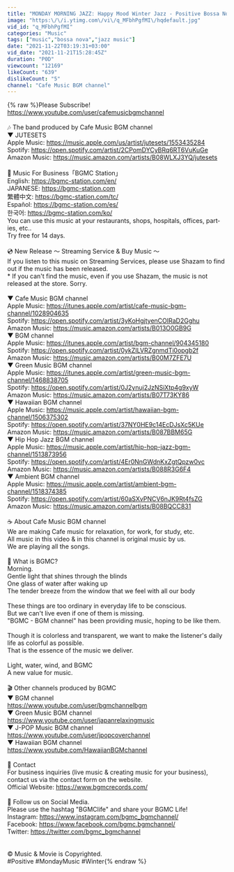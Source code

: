 ```yaml
---
title: "MONDAY MORNING JAZZ: Happy Mood Winter Jazz - Positive Bossa Nova Music"
image: "https:\/\/i.ytimg.com\/vi\/q_MFbhPgfMI\/hqdefault.jpg"
vid_id: "q_MFbhPgfMI"
categories: "Music"
tags: ["music","bossa nova","jazz music"]
date: "2021-11-22T03:19:31+03:00"
vid_date: "2021-11-21T15:28:45Z"
duration: "P0D"
viewcount: "12169"
likeCount: "639"
dislikeCount: "5"
channel: "Cafe Music BGM channel"
---
```

{% raw %}Please Subscribe!<br /><a rel="nofollow" target="blank" href="https://www.youtube.com/user/cafemusicbgmchannel">https://www.youtube.com/user/cafemusicbgmchannel</a><br /><br />🎶 The band produced by Cafe Music BGM channel<br />▼ JUTESETS<br />Apple Music: <a rel="nofollow" target="blank" href="https://music.apple.com/us/artist/jutesets/1553435284">https://music.apple.com/us/artist/jutesets/1553435284</a><br />Spotify: <a rel="nofollow" target="blank" href="https://open.spotify.com/artist/2CPomDYCyBRq6RT6VuKuGe">https://open.spotify.com/artist/2CPomDYCyBRq6RT6VuKuGe</a><br />Amazon Music: <a rel="nofollow" target="blank" href="https://music.amazon.com/artists/B08WLXJ3YQ/jutesets">https://music.amazon.com/artists/B08WLXJ3YQ/jutesets</a><br /><br />📝 Music For Business「BGMC Station」<br />English: <a rel="nofollow" target="blank" href="https://bgmc-station.com/en/">https://bgmc-station.com/en/</a><br />JAPANESE: <a rel="nofollow" target="blank" href="https://bgmc-station.com">https://bgmc-station.com</a><br />繁體中文: <a rel="nofollow" target="blank" href="https://bgmc-station.com/tc/">https://bgmc-station.com/tc/</a><br />Español: <a rel="nofollow" target="blank" href="https://bgmc-station.com/es/">https://bgmc-station.com/es/</a><br />한국어: <a rel="nofollow" target="blank" href="https://bgmc-station.com/ko/">https://bgmc-station.com/ko/</a><br />You can use this music at your restaurants, shops, hospitals, offices, part­ies, etc..<br />Try free for 14 days.<br /><br />💿 New Release 〜 Streaming Service &amp; Buy Music 〜<br />If you listen to this music on Streaming Services, please use Shazam to find out if the music has been released.<br />* If you can't find the music, even if you use Shazam, the music is not released at the store. Sorry.<br /><br />▼ Cafe Music BGM channel<br />Apple Music: <a rel="nofollow" target="blank" href="https://itunes.apple.com/artist/cafe-music-bgm-channel/1028904635">https://itunes.apple.com/artist/cafe-music-bgm-channel/1028904635</a><br />Spotify: <a rel="nofollow" target="blank" href="https://open.spotify.com/artist/3yKoHgjtyenCOIRaD2Gghu">https://open.spotify.com/artist/3yKoHgjtyenCOIRaD2Gghu</a><br />Amazon Music: <a rel="nofollow" target="blank" href="https://music.amazon.com/artists/B013O0GB9G">https://music.amazon.com/artists/B013O0GB9G</a><br />▼ BGM channel<br />Apple Music: <a rel="nofollow" target="blank" href="https://itunes.apple.com/artist/bgm-channel/904345180">https://itunes.apple.com/artist/bgm-channel/904345180</a><br />Spotify: <a rel="nofollow" target="blank" href="https://open.spotify.com/artist/0ykZILVRZgnmdTi0opgb2f">https://open.spotify.com/artist/0ykZILVRZgnmdTi0opgb2f</a><br />Amazon Music: <a rel="nofollow" target="blank" href="https://music.amazon.com/artists/B00M7ZFE7U">https://music.amazon.com/artists/B00M7ZFE7U</a><br />▼ Green Music BGM channel<br />Apple Music: <a rel="nofollow" target="blank" href="https://itunes.apple.com/artist/green-music-bgm-channel/1468838705">https://itunes.apple.com/artist/green-music-bgm-channel/1468838705</a><br />Spotify: <a rel="nofollow" target="blank" href="https://open.spotify.com/artist/0J2ynuj2JzNSiXtp4g9xyW">https://open.spotify.com/artist/0J2ynuj2JzNSiXtp4g9xyW</a><br />Amazon Music: <a rel="nofollow" target="blank" href="https://music.amazon.com/artists/B07T73KY86">https://music.amazon.com/artists/B07T73KY86</a><br />▼ Hawaiian BGM channel<br />Apple Music: <a rel="nofollow" target="blank" href="https://music.apple.com/artist/hawaiian-bgm-channel/1506375302">https://music.apple.com/artist/hawaiian-bgm-channel/1506375302</a><br />Spotify: <a rel="nofollow" target="blank" href="https://open.spotify.com/artist/37NY0HE9c14EcDJsXc5KUe">https://open.spotify.com/artist/37NY0HE9c14EcDJsXc5KUe</a><br />Amazon Music: <a rel="nofollow" target="blank" href="https://music.amazon.com/artists/B087BBM65G">https://music.amazon.com/artists/B087BBM65G</a><br />▼ Hip Hop Jazz BGM channel<br />Apple Music: <a rel="nofollow" target="blank" href="https://music.apple.com/artist/hip-hop-jazz-bgm-channel/1513873956">https://music.apple.com/artist/hip-hop-jazz-bgm-channel/1513873956</a><br />Spotify: <a rel="nofollow" target="blank" href="https://open.spotify.com/artist/4Er0NnGWdnKxZgtQpzw0vc">https://open.spotify.com/artist/4Er0NnGWdnKxZgtQpzw0vc</a><br />Amazon Music: <a rel="nofollow" target="blank" href="https://music.amazon.com/artists/B088R3G6F4">https://music.amazon.com/artists/B088R3G6F4</a><br />▼ Ambient BGM channel<br />Apple Music: <a rel="nofollow" target="blank" href="https://music.apple.com/artist/ambient-bgm-channel/1518374385">https://music.apple.com/artist/ambient-bgm-channel/1518374385</a><br />Spotify: <a rel="nofollow" target="blank" href="https://open.spotify.com/artist/60aSXvPNCV6nJK9Rt4fsZG">https://open.spotify.com/artist/60aSXvPNCV6nJK9Rt4fsZG</a><br />Amazon Music: <a rel="nofollow" target="blank" href="https://music.amazon.com/artists/B08BQCC831">https://music.amazon.com/artists/B08BQCC831</a><br /><br />☕ About Cafe Music BGM channel<br />We are making Cafe music for relaxation, for work, for study, etc.<br />All music in this video &amp; in this channel is original music by us.<br />We are playing all the songs.<br /><br />📜 What is BGMC?<br />Morning.<br />Gentle light that shines through the blinds<br />One glass of water after waking up<br />The tender breeze from the window that we feel with all our body<br /><br />These things are too ordinary in everyday life to be conscious.<br />But we can't live even if one of them is missing.<br />&quot;BGMC - BGM channel&quot; has been providing music, hoping to be like them.<br /><br />Though it is colorless and transparent, we want to make the listener's daily life as colorful as possible.<br />That is the essence of the music we deliver.<br /><br />Light, water, wind, and BGMC<br />A new value for music.<br /><br />🎬 Other channels produced by BGMC<br />▼ BGM channel<br /><a rel="nofollow" target="blank" href="https://www.youtube.com/user/bgmchannelbgm">https://www.youtube.com/user/bgmchannelbgm</a><br />▼ Green Music BGM channel<br /><a rel="nofollow" target="blank" href="https://www.youtube.com/user/japanrelaxingmusic">https://www.youtube.com/user/japanrelaxingmusic</a><br />▼ J-POP Music BGM channel<br /><a rel="nofollow" target="blank" href="https://www.youtube.com/user/jpopcoverchannel">https://www.youtube.com/user/jpopcoverchannel</a><br />▼ Hawaiian BGM channel<br /><a rel="nofollow" target="blank" href="https://www.youtube.com/HawaiianBGMchannel">https://www.youtube.com/HawaiianBGMchannel</a><br /><br />📩 Contact<br />For business inquiries (live music &amp; creating music for your business), contact us via the contact form on the website.<br />Official Website: <a rel="nofollow" target="blank" href="https://www.bgmcrecords.com/">https://www.bgmcrecords.com/</a><br /><br />🔗 Follow us on Social Media.<br />Please use the hashtag &quot;BGMClife&quot; and share your BGMC Life!<br />Instagram: <a rel="nofollow" target="blank" href="https://www.instagram.com/bgmc_bgmchannel/">https://www.instagram.com/bgmc_bgmchannel/</a><br />Facebook: <a rel="nofollow" target="blank" href="https://www.facebook.com/bgmc.bgmchannel/">https://www.facebook.com/bgmc.bgmchannel/</a><br />Twitter: <a rel="nofollow" target="blank" href="https://twitter.com/bgmc_bgmchannel">https://twitter.com/bgmc_bgmchannel</a><br /><br /><br />© Music &amp; Movie is Copyrighted.<br />#Positive #MondayMusic #Winter{% endraw %}
